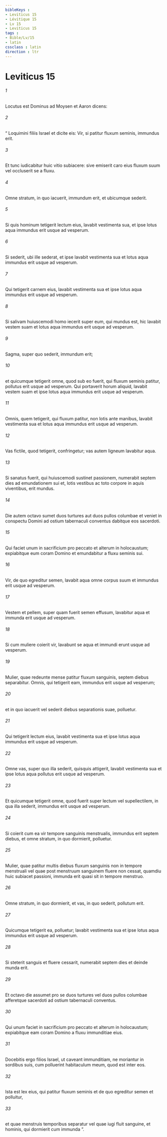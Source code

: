 ```yaml
---
bibleKeys : 
- Leviticus 15
- Lévitique 15
- Lv 15
- Leviticus 15
tags : 
- Bible/Lv/15
- latin
cssclass : latin
direction : ltr
---
```


# Leviticus 15

###### 1
Locutus est Dominus ad Moysen et Aaron dicens: 
###### 2
“ Loquimini filiis Israel et dicite eis: Vir, si patitur fluxum seminis, immundus erit. 
###### 3
Et tunc iudicabitur huic vitio subiacere: sive emiserit caro eius fluxum suum vel occluserit se a fluxu. 
###### 4
Omne stratum, in quo iacuerit, immundum erit, et ubicumque sederit. 
###### 5
Si quis hominum tetigerit lectum eius, lavabit vestimenta sua, et ipse lotus aqua immundus erit usque ad vesperum. 
###### 6
Si sederit, ubi ille sederat, et ipse lavabit vestimenta sua et lotus aqua immundus erit usque ad vesperum. 
###### 7
Qui tetigerit carnem eius, lavabit vestimenta sua et ipse lotus aqua immundus erit usque ad vesperum. 
###### 8
Si salivam huiuscemodi homo iecerit super eum, qui mundus est, hic lavabit vestem suam et lotus aqua immundus erit usque ad vesperum. 
###### 9
Sagma, super quo sederit, immundum erit; 
###### 10
et quicumque tetigerit omne, quod sub eo fuerit, qui fluxum seminis patitur, pollutus erit usque ad vesperum. Qui portaverit horum aliquid, lavabit vestem suam et ipse lotus aqua immundus erit usque ad vesperum. 
###### 11
Omnis, quem tetigerit, qui fluxum patitur, non lotis ante manibus, lavabit vestimenta sua et lotus aqua immundus erit usque ad vesperum. 
###### 12
Vas fictile, quod tetigerit, confringetur; vas autem ligneum lavabitur aqua.
###### 13
Si sanatus fuerit, qui huiuscemodi sustinet passionem, numerabit septem dies ad emundationem sui et, lotis vestibus ac toto corpore in aquis viventibus, erit mundus. 
###### 14
Die autem octavo sumet duos turtures aut duos pullos columbae et veniet in conspectu Domini ad ostium tabernaculi conventus dabitque eos sacerdoti. 
###### 15
Qui faciet unum in sacrificium pro peccato et alterum in holocaustum; expiabitque eum coram Domino et emundabitur a fluxu seminis sui.
###### 16
Vir, de quo egreditur semen, lavabit aqua omne corpus suum et immundus erit usque ad vesperum. 
###### 17
Vestem et pellem, super quam fuerit semen effusum, lavabitur aqua et immunda erit usque ad vesperum.
###### 18
Si cum muliere coierit vir, lavabunt se aqua et immundi erunt usque ad vesperum.
###### 19
Mulier, quae redeunte mense patitur fluxum sanguinis, septem diebus separabitur. Omnis, qui tetigerit eam, immundus erit usque ad vesperum; 
###### 20
et in quo iacuerit vel sederit diebus separationis suae, polluetur. 
###### 21
Qui tetigerit lectum eius, lavabit vestimenta sua et ipse lotus aqua immundus erit usque ad vesperum. 
###### 22
Omne vas, super quo illa sederit, quisquis attigerit, lavabit vestimenta sua et ipse lotus aqua pollutus erit usque ad vesperum. 
###### 23
Et quicumque tetigerit omne, quod fuerit super lectum vel supellectilem, in qua illa sederit, immundus erit usque ad vesperum. 
###### 24
Si coierit cum ea vir tempore sanguinis menstrualis, immundus erit septem diebus, et omne stratum, in quo dormierit, polluetur.
###### 25
Mulier, quae patitur multis diebus fluxum sanguinis non in tempore menstruali vel quae post menstruum sanguinem fluere non cessat, quamdiu huic subiacet passioni, immunda erit quasi sit in tempore menstruo. 
###### 26
Omne stratum, in quo dormierit, et vas, in quo sederit, pollutum erit. 
###### 27
Quicumque tetigerit ea, polluetur; lavabit vestimenta sua et ipse lotus aqua immundus erit usque ad vesperum. 
###### 28
Si steterit sanguis et fluere cessarit, numerabit septem dies et deinde munda erit. 
###### 29
Et octavo die assumet pro se duos turtures vel duos pullos columbae afferetque sacerdoti ad ostium tabernaculi conventus. 
###### 30
Qui unum faciet in sacrificium pro peccato et alterum in holocaustum; expiabitque eam coram Domino a fluxu immunditiae eius.
###### 31
Docebitis ergo filios Israel, ut caveant immunditiam, ne moriantur in sordibus suis, cum polluerint habitaculum meum, quod est inter eos. 
###### 32
Ista est lex eius, qui patitur fluxum seminis et de quo egreditur semen et polluitur, 
###### 33
et quae menstruis temporibus separatur vel quae iugi fluit sanguine, et hominis, qui dormierit cum immunda ”.
